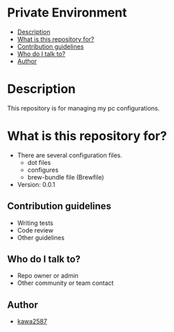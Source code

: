 Private Environment
===================
- [Description](#description)
- [What is this repository for?](#What-is-this-repository-for?)
- [Contribution guidelines](#Contribution-guidelines)
- [Who do I talk to?](#Who-do-I-talk-to?)
- [Author](#author)

Description
===========

This repository is for managing my pc configurations.

What is this repository for?
============================

* There are several configuration files.
    * dot files
    * configures
    * brew-bundle file (Brewfile)
* Version: 0.0.1

Contribution guidelines
-----------------------

* Writing tests
* Code review
* Other guidelines

Who do I talk to?
-----------------

* Repo owner or admin
* Other community or team contact

Author
------

* [kawa2587](https://github.com/kawa2587)

